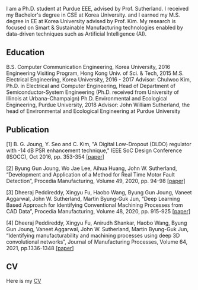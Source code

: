 
I am a Ph.D. student at Purdue EEE, advised by Prof. Sutherland. I received my Bachelor's degree in CSE at Korea University. and I earned my M.S. degree in EE at Korea University advised by Prof. Kim. My research is focused on Smart & Sustainable Manufacturing technologies enabled by data-driven techniques such as Artificial Intelligence (AI).


Education
------
B.S. Computer Communication Engineering, Korea University, 2016
Engineering Visiting Program, Hong Kong Univ. of Sci. & Tech, 2015
M.S. Electrical Engineering, Korea University, 2016 - 2017
Advisor: Chulwoo Kim, Ph.D. in Electrical and Computer Engineering, Head of Department of Semiconductor-System Engineering (Ph.D. received from University of Illinois at Urbana–Champaign)
Ph.D. Environmental and Ecological Engineering, Purdue University, 2018
Advisor: John William Sutherland, the head of Environmental and Ecological Engineering at Purdue University

Publication
------
[1] B. G. Joung, Y. Seo and C. Kim, "A Digital Low-Dropout (DLDO) regulator with -14 dB PSR enhancement technique," IEEE SoC Design Conference (ISOCC), Oct 2016, pp. 353-354 [[paper]](https://www.researchgate.net/publication/311979188_A_digital_low-dropoutDLDO_regulator_with_14dB_power_supply_rejection_enhancement)

[2] Byung Gun Joung, Wo Jae Lee, Aihua Huang, John W. Sutherland, “Development and Application of a Method for Real Time Motor Fault Detection”, Procedia Manufacturing, Volume 49, 2020, pp. 94-98 [[paper]](https://reader.elsevier.com/reader/sd/pii/S2351978920316541?token=E636D40E1A11C1C6B6C09082D099D7497D648E98A72953A80B1A4D657EE7C5D884378C2DB22BB20D2DF04438717272D3&originRegion=us-east-1&originCreation=20220203211954)

[3] Dheeraj Peddireddy, Xingyu Fu, Haobo Wang, Byung Gun Joung, Vaneet Aggarwal, John W. Sutherland, Martin Byung-Guk Jun, “Deep Learning Based Approach for Identifying Conventional Machining Processes from CAD Data”, Procedia Manufacturing, Volume 48, 2020, pp. 915-925 [[paper]](https://reader.elsevier.com/reader/sd/pii/S2351978920315821?token=9489969050D3FB05ACA4FB174C9A4A654FC01766209DE76F5238C4B4FAAB8908FE50B31D534876D4FD945A17037EB9C6&originRegion=us-east-1&originCreation=20220203212148)

[4] Dheeraj Peddireddy, Xingyu Fu, Anirudh Shankar, Haobo Wang, Byung Gun Joung, Vaneet Aggarwal, John W. Sutherland, Martin Byung-Guk Jun, “Identifying manufacturability and machining processes using deep 3D convolutional networks”, Journal of Manufacturing Processes, Volume 64, 2021, pp.1336-1348 [[paper]](https://www.sciencedirect.com/science/article/pii/S1526612521001201?casa_token=HuajXHhxl14AAAAA:92E5f2_G6I_KTVs3NWiB2FukhzygNErrv5aiTQ7sfnC3oORFjTIlZE1lxypKde8yO6m3kngI8w)

CV
------
Here is my [CV](https://github.com/ByungGunJoung/byunggunjoung.github.io/blob/master/CV_Jan_2022_updated.pdf)
